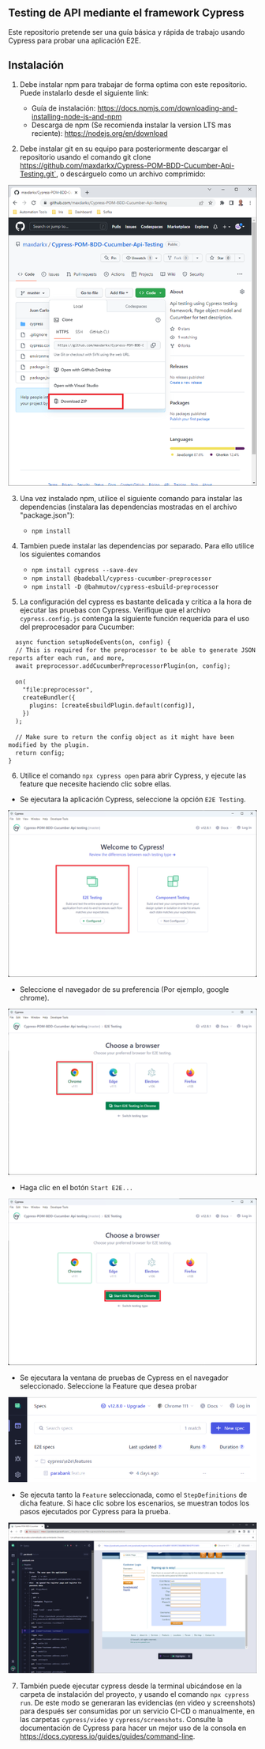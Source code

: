 ## Testing de API mediante el framework Cypress 
Este repositorio pretende ser una guía básica y rápida de trabajo usando Cypress para probar una aplicación E2E.

## Instalación
1. Debe instalar npm para trabajar de forma optima con este repositorio. Puede instalarlo desde el siguiente link: 
    - Guía de instalación: https://docs.npmjs.com/downloading-and-installing-node-js-and-npm
    - Descarga de npm (Se recomienda instalar la version LTS mas reciente): https://nodejs.org/en/download

2. Debe instalar git en su equipo para posteriormente descargar el repositorio usando el comando git clone https://github.com/maxdarkx/Cypress-POM-BDD-Cucumber-Api-Testing.git`, o descárguelo como un archivo comprimido:

![archivo comprimido](images/zip%20file.png)

3. Una vez instalado npm, utilice el siguiente comando para instalar las dependencias (instalara las dependencias mostradas en el archivo "package.json"):
    - `npm install`

4. Tambien puede instalar las dependencias por separado. Para ello utilice los siguientes comandos
    - `npm install cypress --save-dev`
    - `npm install @badeball/cypress-cucumber-preprocessor`
    - `npm install -D @bahmutov/cypress-esbuild-preprocessor`

5. La configuración del cypress es bastante delicada y critica a la hora de ejecutar las pruebas con Cypress. Verifique que el archivo `cypress.config.js` contenga la siguiente función requerida para el uso del preprocesador para Cucumber:
```
  async function setupNodeEvents(on, config) {
  // This is required for the preprocessor to be able to generate JSON reports after each run, and more,
  await preprocessor.addCucumberPreprocessorPlugin(on, config);

  on(
    "file:preprocessor",
    createBundler({
      plugins: [createEsbuildPlugin.default(config)],
    })
  );

  // Make sure to return the config object as it might have been modified by the plugin.
  return config;
}
```

6. Utilice el comando `npx cypress open` para abrir Cypress, y ejecute las feature que necesite haciendo clic sobre ellas.
- Se ejecutara la aplicación Cypress, seleccione la opción `E2E Testing`.

![Paso 1](images/cypress%20step1.png)

- Seleccione el navegador de su preferencia (Por ejemplo, google chrome).

![Paso 2](images/cypressStep2.png)

- Haga clic en el botón `Start E2E...`

![Paso 3](images/cypressStep3.png)

- Se ejecutara la ventana de pruebas de Cypress en el navegador seleccionado. Seleccione la Feature que desea probar

![Paso 4](images/cypressStep4.png)

- Se ejecuta tanto la `Feature` seleccionada, como el `StepDefinitions` de dicha feature. Si hace clic sobre los escenarios, se muestran todos los pasos ejecutados por Cypress para la prueba.

![Paso 5](images/cypressStep5.png)

7. También puede ejecutar cypress desde la terminal ubicándose en la carpeta de instalación del proyecto, y usando el comando `npx cypress run`. De este modo se generaran las evidencias (en video y screenshots) para después ser consumidas por un servicio CI-CD o manualmente, en las carpetas `cypress/video` y `cypress/screenshots`. Consulte la documentación de Cypress para hacer un mejor uso de la consola en https://docs.cypress.io/guides/guides/command-line.
